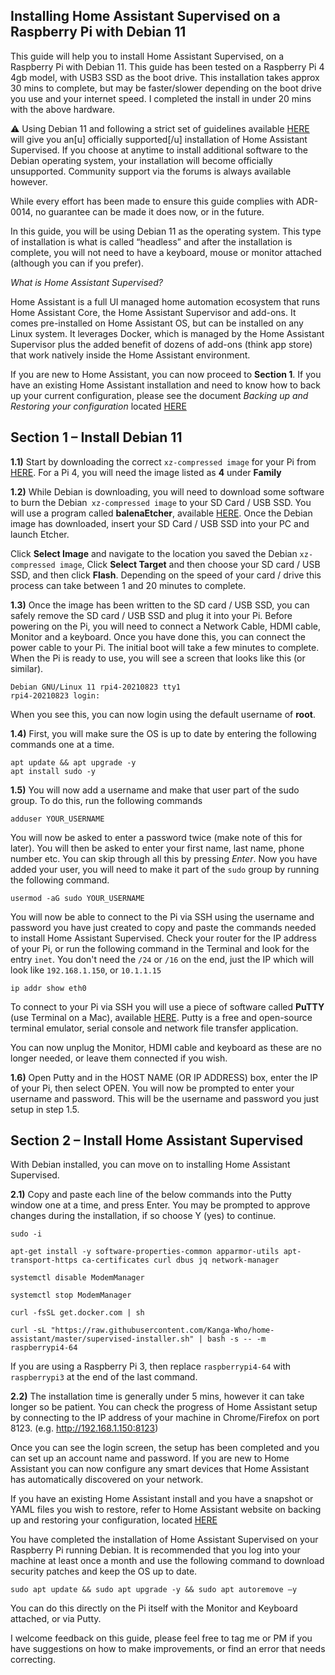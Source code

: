 ## Installing Home Assistant Supervised on a Raspberry Pi with Debian 11

This guide will help you to install Home Assistant Supervised, on a Raspberry Pi with Debian 11. This guide has been tested on a Raspberry Pi 4 4gb model, with USB3 SSD as the boot drive. This installation takes approx 30 mins to complete, but may be faster/slower depending on the boot drive you use and your internet speed. I completed the install in under 20 mins with the above hardware.

:warning: Using Debian 11 and following a strict set of guidelines available [HERE](https://github.com/home-assistant/architecture/blob/6da4482d171f2ef04de9320d313526653b5818b4/adr/0014-home-assistant-supervised.md) will give you an[u] officially supported[/u] installation of Home Assistant Supervised. If you choose at anytime to install additional software to the Debian operating system, your installation will become officially unsupported. Community support via the forums is always available however.

While every effort has been made to ensure this guide complies with ADR-0014, no guarantee can be made it does now, or in the future.

In this guide, you will be using Debian 11 as the operating system. This type of installation is what is called “headless” and after the installation is complete, you will not need to have a keyboard, mouse or monitor attached (although you can if you prefer).

*What is Home Assistant Supervised?*

Home Assistant is a full UI managed home automation ecosystem that runs Home Assistant Core, the Home Assistant Supervisor and add-ons. It comes pre-installed on Home Assistant OS, but can be installed on any Linux system. It leverages Docker, which is managed by the Home Assistant Supervisor plus the added benefit of dozens of add-ons (think app store) that work natively inside the Home Assistant environment.

If you are new to Home Assistant, you can now proceed to **Section 1**. If you have an existing Home Assistant installation and need to know how to back up your current configuration, please see the document  *Backing up and Restoring your configuration* located  [HERE](https://github.com/Kanga-Who/home-assistant/blob/9f437fb0043daaa6ed450ed0eec7da479cb1ff93/Backup%20and%20restore%20your%20config.md)


## Section 1 – Install Debian 11

**1.1)** Start by downloading the correct `xz-compressed image` for your Pi from [HERE](https://raspi.debian.net/tested-images/). For a Pi 4, you will need the image listed as **4** under **Family**

**1.2)** While Debian is downloading, you will need to download some software to burn the Debian` xz-compressed image` to your SD Card / USB SSD. You will use a program called **balenaEtcher**, available [HERE](https://www.balena.io/etcher/). Once the Debian image has downloaded, insert your SD Card / USB SSD into your PC and launch Etcher.

Click **Select Image** and navigate to the location you saved the Debian `xz-compressed image`, Click **Select Target** and then choose your SD card / USB SSD, and then click **Flash**. Depending on the speed of your card / drive this process can take between 1 and 20 minutes to complete.

**1.3)** Once the image has been written to the SD card / USB SSD, you can safely remove the SD card / USB SSD and plug it into your Pi. Before powering on the Pi, you will need to connect a Network Cable, HDMI cable, Monitor and a keyboard. Once you have done this, you can connect the power cable to your Pi. The initial boot will take a few minutes to complete. When the Pi is ready to use, you will see a screen that looks like this (or similar).
```
Debian GNU/Linux 11 rpi4-20210823 tty1
rpi4-20210823 login:
```

When you see this, you can now login using the default username of **root**.

**1.4)** First, you will make sure the OS is up to date by entering the following commands one at a time. 
```
apt update && apt upgrade -y
apt install sudo -y
```

**1.5)** You will now add a username and make that user part of the sudo group. To do this, run the following commands

```
adduser YOUR_USERNAME
```
You will now be asked to enter a password twice (make note of this for later). You will then be asked to enter your first name, last name, phone number etc. You can skip through all this by pressing *Enter*. Now you have added your user, you will need to make it part of the `sudo` group by running the following command.

```
usermod -aG sudo YOUR_USERNAME
```
You will now be able to connect to the Pi via SSH using the username and password you have just created to copy and paste the commands needed to install Home Assistant Supervised. Check your router for the IP address of your Pi, or run the following command in the Terminal and look for the entry `inet`. You don't need the `/24` or `/16` on the end, just the IP which will look like `192.168.1.150`, or `10.1.1.15`

```
ip addr show eth0
``` 

To connect to your Pi via SSH you will use a piece of software called **PuTTY** (use Terminal on a Mac), available [HERE](https://www.chiark.greenend.org.uk/~sgtatham/putty/latest.html). Putty is a free and open-source terminal emulator, serial console and network file transfer application. 

You can now unplug the Monitor, HDMI cable and keyboard as these are no longer needed, or leave them connected if you wish.

**1.6)** Open Putty and in the HOST NAME (OR IP ADDRESS) box, enter the IP of your Pi, then select OPEN. You will now be prompted to enter your username and password. This will be the username and password you just setup in step 1.5.

## Section 2 – Install Home Assistant Supervised

With Debian installed, you can move on to installing Home Assistant Supervised.

**2.1)** Copy and paste each line of the below commands into the Putty window one at a time, and press Enter. You may be prompted to approve changes during the installation, if so choose Y (yes) to continue.

```
sudo -i

apt-get install -y software-properties-common apparmor-utils apt-transport-https ca-certificates curl dbus jq network-manager

systemctl disable ModemManager

systemctl stop ModemManager

curl -fsSL get.docker.com | sh

curl -sL "https://raw.githubusercontent.com/Kanga-Who/home-assistant/master/supervised-installer.sh" | bash -s -- -m raspberrypi4-64
```

If you are using a Raspberry Pi 3, then replace `raspberrypi4-64` with `raspberrypi3` at the end of the last command.


**2.2)** The installation time is generally under 5 mins, however it can take longer so be patient. You can check the progress of Home Assistant setup by connecting to the IP address of your machine in Chrome/Firefox on port 8123. (e.g. http://192.168.1.150:8123) 

Once you can see the login screen, the setup has been completed and you can set up an account name and password. If you are new to Home Assistant you can now configure any smart devices that Home Assistant has automatically discovered on your network. 

If you have an existing Home Assistant install and you have a snapshot or YAML files you wish to restore, refer to Home Assistant website on backing up and restoring your configuration, located [HERE](https://www.home-assistant.io/common-tasks/supervised/#making-a-backup-from-the-ui)

You have completed the installation of Home Assistant Supervised on your Raspberry Pi running Debian. It is recommended that you log into your machine at least once a month and use the following command to download security patches and keep the OS up to date.

```
sudo apt update && sudo apt upgrade -y && sudo apt autoremove –y
```

You can do this directly on the Pi itself with the Monitor and Keyboard attached, or via Putty.

I welcome feedback on this guide, please feel free to tag me or PM if you have suggestions on how to make improvements, or find an error that needs correcting.
